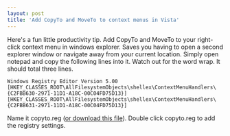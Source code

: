 ```yaml
---
layout: post  
title: 'Add CopyTo and MoveTo to context menus in Vista'
---
```

Here's a fun little productivity tip. Add CopyTo and MoveTo to your right-click context menu in windows explorer. Saves you having to open a second explorer window or navigate away from your current location. Simply open notepad and copy the following lines into it. Watch out for the word wrap. It should total three lines.
   
    Windows Registry Editor Version 5.00   
    [HKEY_CLASSES_ROOT\AllFilesystemObjects\shellex\ContextMenuHandlers\{C2FBB630-2971-11D1-A18C-00C04FD75D13}]   
    [HKEY_CLASSES_ROOT\AllFilesystemObjects\shellex\ContextMenuHandlers\{C2FBB631-2971-11D1-A18C-00C04FD75D13}]

Name it copyto.reg ([or download this file](/downloads/copyto.reg)). Double click copyto.reg to add the registry settings. 


